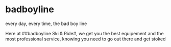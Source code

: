 # badboyline
every day, every time, the bad boy line

Here at ##badboyline Ski & Ride#, we get you the best equipement and the most professional service, knowing you need to go out there and get stoked
